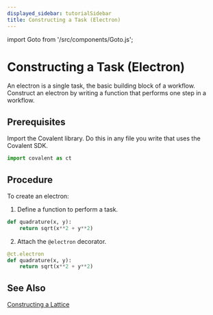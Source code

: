 ```yaml
---
displayed_sidebar: tutorialSidebar
title: Constructing a Task (Electron)
---
```


import Goto from '/src/components/Goto.js';

# Constructing a Task (Electron) <Goto link="https://github.com/AgnostiqHQ/covalent/blob/develop/doc/source/how_to/coding/construct_electron.ipynb" />

An electron is a single task, the basic building block of a workflow. Construct an electron by writing a function that performs one step in a workflow.

## Prerequisites

Import the Covalent library. Do this in any file you write that uses the Covalent SDK.

```python
import covalent as ct
```

## Procedure

To create an electron:

1. Define a function to perform a task.

```python
def quadrature(x, y):
    return sqrt(x**2 + y**2)
```

2. Attach the `@electron` decorator.

```python
@ct.electron
def quadrature(x, y):
    return sqrt(x**2 + y**2)
```

## See Also

[Constructing a Lattice](/docs/user-documentation/how-to/construct-lattice.md)
